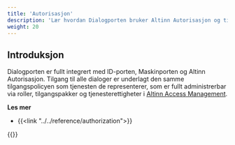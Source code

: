 ```yaml
---
title: 'Autorisasjon'
description: 'Lær hvordan Dialogporten bruker Altinn Autorisasjon og tilbyr sine egne autorisasjonsmekanismer'
weight: 20
---
```


## Introduksjon

Dialogporten er fullt integrert med ID-porten, Maskinporten og Altinn Autorisasjon. Tilgang til alle dialoger er underlagt den samme tilgangspolicyen som tjenesten de representerer, som er fullt administrerbar via roller, tilgangspakker og tjenesterettigheter i [Altinn Access Management](../../../authorization/what-do-you-get/accessmanagement).

**Les mer**
* {{<link "../../reference/authorization">}}

{{<children />}}